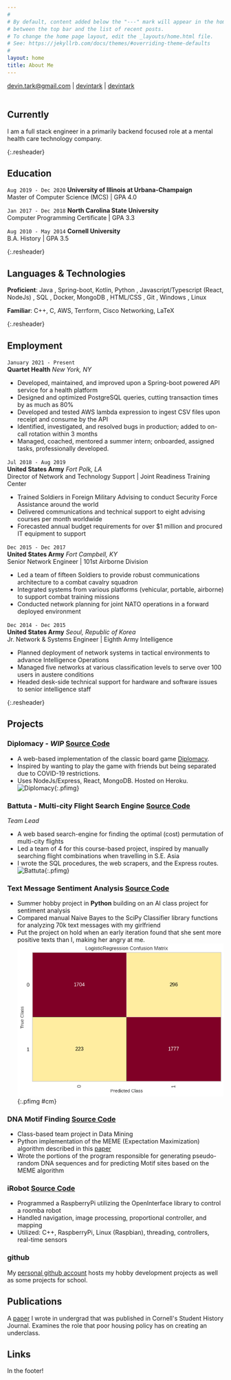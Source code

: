 ```yaml
---
#
# By default, content added below the "---" mark will appear in the home page
# between the top bar and the list of recent posts.
# To change the home page layout, edit the _layouts/home.html file.
# See: https://jekyllrb.com/docs/themes/#overriding-theme-defaults
#
layout: home
title: About Me
---
```



<div id="webaddress">
<i class="fa fa-paper-plane"></i> <a href="mailto:devin.tark@gmail.com">devin.tark@gmail.com</a>
|
<i class="fa fa-github"></i> <a href="http://github.com/devintark">devintark</a>
|
<i class="fa fa-linkedin"></i> <a href="http://linkedin.com/in/devintark">devintark</a>
</div>

<br/>

## Currently
I am a full stack engineer in a primarily backend focused role at a mental health care technology company.

{:.resheader}
## Education

`Aug 2019 - Dec 2020`
__University of Illinois at Urbana-Champaign__   
Master of Computer Science (MCS) | GPA 4.0

`Jan 2017 - Dec 2018` __North Carolina State University__  
Computer Programming Certificate | GPA 3.3

`Aug 2010 - May 2014`
__Cornell University__  
 B.A. History | GPA 3.5

{:.resheader}
## Languages & Technologies

__Proficient__: Java <i class="fab fa-java"></i>, Spring-boot, Kotlin, Python <i class="fab fa-python"></i>, Javascript/Typescript (React, NodeJs) <i class="fab fa-js-square"></i>, SQL <i class="fas fa-database"></i>, Docker, MongoDB <i class="fab fa-envira"></i>, HTML/CSS <i class="fab fa-html5"></i>, Git <i class="fab fa-git-alt"></i>, Windows <i class="fab fa-windows"></i>, Linux  <i class="fab fa-linux"></i>

__Familiar__: C++, C, AWS, Terrform, Cisco Networking, LaTeX


{:.resheader}
## Employment

`January 2021 - Present`  
__Quartet Health__ *New York, NY*
* Developed, maintained, and improved upon a Spring-boot powered API service for a health platform
* Designed and optimized PostgreSQL queries, cutting transaction times by as much as 80%
* Developed and tested AWS lambda expression to ingest CSV files upon receipt and consume by the API
* Identified, investigated, and resolved bugs in production; added to on-call rotation within 3 months
* Managed, coached, mentored a summer intern; onboarded, assigned tasks, professionally developed.

`Jul 2018 - Aug 2019`  
__United States Army__ *Fort Polk, LA*  
Director of Network and Technology Support | Joint Readiness Training Center  
* Trained Soldiers in Foreign Military Advising to conduct Security Force Assistance around the world
* Delivered communications and technical support to eight advising courses per month worldwide
* Forecasted annual budget requirements for over $1 million and procured IT equipment to support 
 
`Dec 2015 - Dec 2017`  
__United States Army__ *Fort Campbell, KY*  
Senior Network Engineer | 101st Airborne Division
* Led a team of fifteen Soldiers to provide robust communications architecture to a combat cavalry squadron
* Integrated systems from various platforms (vehicular, portable, airborne) to support combat training missions
* Conducted network planning for joint NATO operations in a forward deployed environment

`Dec 2014 - Dec 2015`  
__United States Army__ *Seoul, Republic of Korea*  
Jr. Network & Systems Engineer | Eighth Army Intelligence
* Planned deployment of network systems in tactical environments to advance Intelligence Operations
* Managed five networks at various classification levels to serve over 100 users in austere conditions
* Headed desk-side technical support for hardware and software issues to senior intelligence staff


{:.resheader}
## Projects

### Diplomacy - *WIP* [Source Code](https://github.com/devin040/web-diplomacy)
* A web-based implementation of the classic board game [Diplomacy](https://en.wikipedia.org/wiki/Diplomacy_(game)).
* Inspired by wanting to play the game with friends but being separated due to COVID-19 restrictions.
* Uses NodeJs/Express, React, MongoDB. Hosted on Heroku.
![Diplomacy](/assets/dip1.png){:.pfimg}

### Battuta - Multi-city Flight Search Engine  [Source Code](https://github.com/devin040/battuta)
*Team Lead*

* A web based search-engine for finding the optimal (cost) permutation of multi-city flights
* Led a team of 4 for this course-based project, inspired by manually searching flight combinations when travelling in S.E. Asia
* I wrote the SQL procedures, the web scrapers, and the Express routes.
![Battuta](/assets/battuta.png){:.pfimg}

### Text Message Sentiment Analysis [Source Code](https://github.com/devin040/messageSA)
* Summer hobby project in __Python__ building on an AI class project for sentiment analysis
* Compared manual Naive Bayes to the SciPy Classifier library functions for analyzing 70k text messages with my girlfriend
* Put the project on hold when an early iteration found that she sent more positive texts than I, making her angry at me.
![Confusion Matrix](https://raw.githubusercontent.com/devin040/messageSA/master/results/cm.png){:.pfimg #cm}

### DNA Motif Finding [Source Code](https://github.com/gowthamkuntumalla/Motif_Finding_DNA)
* Class-based team project in Data Mining
* Python implementation of the MEME (Expectation Maximization) algorithm described in this [paper](https://raw.githubusercontent.com/gowthamkuntumalla/Motif_Finding_DNA/master/Research/Bailey%20Elkan%201994.pdf)
* Wrote the portions of the program responsible for generating pseudo-random DNA sequences and for predicting Motif sites based on the MEME algorithm

### iRobot [Source Code](https://github.com/devin040/cs424-iRobot)
* Programmed a RaspberryPi utilizing the OpenInterface library to control a roomba robot
* Handled navigation, image processing, proportional controller, and mapping
* Utilized: C++, RaspberryPi, Linux (Raspbian), threading, controllers, real-time sensors

### github

My [personal github account](https://github.com/devintark) hosts my hobby development projects as well as some projects for school.


## Publications

A [paper](https://ecommons.cornell.edu/handle/1813/47942) I wrote in undergrad that was published in Cornell's Student History Journal. Examines the role that poor housing policy has on creating an underclass.



## Links

In the footer!

<!--Container-->

<!-- ### Footer

Last updated: May 2013 -->